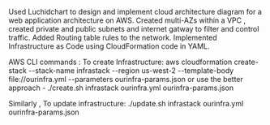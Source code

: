 Used Luchidchart to design and implement cloud architecture diagram for a web application architecture on AWS. 
Created multi-AZs within a VPC , created private and public subnets and internet gatway to filter and control traffic.
Added Routing table rules to the network. 
Implemented Infrastructure as Code using CloudFormation code in YAML.

AWS CLI commands :
To create Infrastructure:
aws cloudformation create-stack --stack-name infrastack --region us-west-2 --template-body file://ourinfra.yml --parameters ourinfra-params.json
or use the better approach -
./create.sh infrastack ourinfra.yml ourinfra-params.json

Similarly , To update infrastructure:
./update.sh infrastack ourinfra.yml ourinfra-params.json

